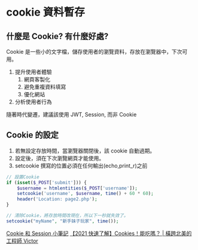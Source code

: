 # cookie 資料暫存

## 什麼是 Cookie? 有什麼好處?

Cookie 是一些小的文字檔，儲存使用者的瀏覽資料，存放在瀏覽器中，下次可用。

1. 提升使用者體驗
   1. 網頁客製化
   2. 避免重複資料填寫
   3. 優化網站
2. 分析使用者行為

隨著時代變遷，建議該使用 JWT, Session, 而非 Cookie

## Cookie 的設定

1. 若無設定存放時間，當瀏覽器關閉後，該 cookie 自動過期。
2. 設定後，須在下次瀏覽網頁才能使用。
3. setcookie 撰寫的位置必須在任何輸出(echo,print_r)之前

```php
// 設置Cookie
if (isset($_POST['submit'])) {
    $username = htmlentities($_POST['username']);
    setcookie('username', $username, time() + 60 * 60);
    header('Location: page2.php');
}

// 清除Cookie，將存放時間改現在，所以下一秒就失效了。
setcookie("myName", "新手妹子玩家", time());

```

[Cookie 和 Session 小筆記](https://github.com/nicehorse06/blog/issues/11)
[【2021 快速了解】Cookies！能吃嗎？ | 橫跨北美的工程師 Victor](https://www.youtube.com/watch?v=KgxUAu1L-aI)
